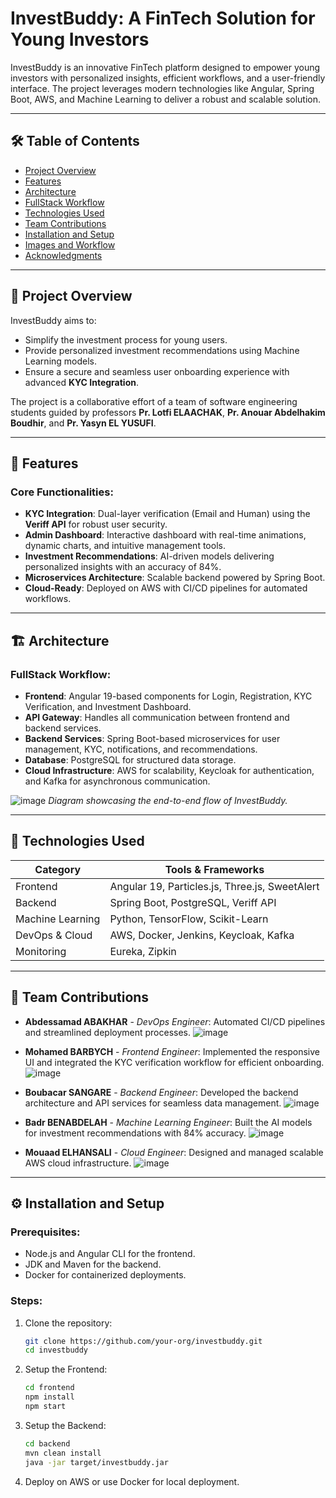 # InvestBuddy: A FinTech Solution for Young Investors

InvestBuddy is an innovative FinTech platform designed to empower young investors with personalized insights, efficient workflows, and a user-friendly interface. The project leverages modern technologies like Angular, Spring Boot, AWS, and Machine Learning to deliver a robust and scalable solution.

---

## 🛠 Table of Contents

- [Project Overview](#project-overview)
- [Features](#features)
- [Architecture](#architecture)
- [FullStack Workflow](#fullstack-workflow)
- [Technologies Used](#technologies-used)
- [Team Contributions](#team-contributions)
- [Installation and Setup](#installation-and-setup)
- [Images and Workflow](#images-and-workflow)
- [Acknowledgments](#acknowledgments)

---

## 🌟 Project Overview

InvestBuddy aims to:
- Simplify the investment process for young users.
- Provide personalized investment recommendations using Machine Learning models.
- Ensure a secure and seamless user onboarding experience with advanced **KYC Integration**.

The project is a collaborative effort of a team of software engineering students guided by professors **Pr. Lotfi ELAACHAK**, **Pr. Anouar Abdelhakim Boudhir**, and **Pr. Yasyn EL YUSUFI**.

---

## 🔑 Features

### Core Functionalities:
- **KYC Integration**: Dual-layer verification (Email and Human) using the **Veriff API** for robust user security.
- **Admin Dashboard**: Interactive dashboard with real-time animations, dynamic charts, and intuitive management tools.
- **Investment Recommendations**: AI-driven models delivering personalized insights with an accuracy of 84%.
- **Microservices Architecture**: Scalable backend powered by Spring Boot.
- **Cloud-Ready**: Deployed on AWS with CI/CD pipelines for automated workflows.

---

## 🏗 Architecture

### FullStack Workflow:
- **Frontend**: Angular 19-based components for Login, Registration, KYC Verification, and Investment Dashboard.
- **API Gateway**: Handles all communication between frontend and backend services.
- **Backend Services**: Spring Boot-based microservices for user management, KYC, notifications, and recommendations.
- **Database**: PostgreSQL for structured data storage.
- **Cloud Infrastructure**: AWS for scalability, Keycloak for authentication, and Kafka for asynchronous communication.

![image](https://github.com/user-attachments/assets/ecaf767f-4ed5-4610-891b-bd75bf27b72a)
*Diagram showcasing the end-to-end flow of InvestBuddy.*

---

## 🧰 Technologies Used

| **Category**      | **Tools & Frameworks**                          |
|--------------------|------------------------------------------------|
| Frontend           | Angular 19, Particles.js, Three.js, SweetAlert |
| Backend            | Spring Boot, PostgreSQL, Veriff API           |
| Machine Learning   | Python, TensorFlow, Scikit-Learn              |
| DevOps & Cloud     | AWS, Docker, Jenkins, Keycloak, Kafka         |
| Monitoring         | Eureka, Zipkin                                |

---

## 🤝 Team Contributions

- **Abdessamad ABAKHAR** - *DevOps Engineer*: Automated CI/CD pipelines and streamlined deployment processes.
  ![image](https://github.com/user-attachments/assets/b4a32638-7640-43d5-b76b-2be80eedb322)

- **Mohamed BARBYCH** - *Frontend Engineer*: Implemented the responsive UI and integrated the KYC verification workflow for efficient onboarding.
  ![image](https://github.com/user-attachments/assets/3af39c12-f968-4493-b1bc-8bd7afcd676c)

- **Boubacar SANGARE** - *Backend Engineer*: Developed the backend architecture and API services for seamless data management.
![image](https://github.com/user-attachments/assets/a399ac3e-8bfe-44ca-95c0-063b14b651a6)

- **Badr BENABDELAH** - *Machine Learning Engineer*: Built the AI models for investment recommendations with 84% accuracy.
  ![image](https://github.com/user-attachments/assets/b8c03b49-2c5f-4cff-8daf-53230d1f7a96)

- **Mouaad ELHANSALI** - *Cloud Engineer*: Designed and managed scalable AWS cloud infrastructure.
![image](https://github.com/user-attachments/assets/2d168c36-aa76-40e7-8483-01c77011184e)




---

## ⚙️ Installation and Setup

### Prerequisites:
- Node.js and Angular CLI for the frontend.
- JDK and Maven for the backend.
- Docker for containerized deployments.

### Steps:
1. Clone the repository:
   ```bash
   git clone https://github.com/your-org/investbuddy.git
   cd investbuddy

2. Setup the Frontend:
   ```bash
   cd frontend
   npm install
   npm start

3. Setup the Backend:
   ```bash
   cd backend
   mvn clean install
   java -jar target/investbuddy.jar

4. Deploy on AWS or use Docker for local deployment.
